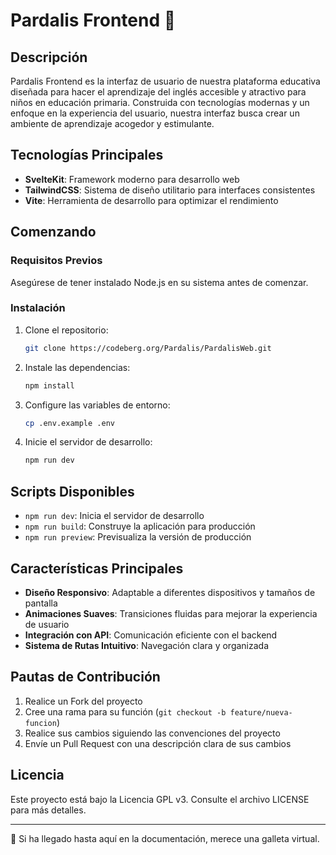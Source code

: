 # Pardalis Frontend 🎨

## Descripción

Pardalis Frontend es la interfaz de usuario de nuestra plataforma educativa diseñada para hacer el aprendizaje del inglés accesible y atractivo para niños en educación primaria. Construida con tecnologías modernas y un enfoque en la experiencia del usuario, nuestra interfaz busca crear un ambiente de aprendizaje acogedor y estimulante.

## Tecnologías Principales

- **SvelteKit**: Framework moderno para desarrollo web
- **TailwindCSS**: Sistema de diseño utilitario para interfaces consistentes
- **Vite**: Herramienta de desarrollo para optimizar el rendimiento

## Comenzando

### Requisitos Previos

Asegúrese de tener instalado Node.js en su sistema antes de comenzar.

### Instalación

1. Clone el repositorio:
   ```bash
   git clone https://codeberg.org/Pardalis/PardalisWeb.git
   ```

2. Instale las dependencias:
   ```bash
   npm install
   ```

3. Configure las variables de entorno:
   ```bash
   cp .env.example .env
   ```

4. Inicie el servidor de desarrollo:
   ```bash
   npm run dev
   ```

## Scripts Disponibles

- `npm run dev`: Inicia el servidor de desarrollo
- `npm run build`: Construye la aplicación para producción
- `npm run preview`: Previsualiza la versión de producción

## Características Principales

- **Diseño Responsivo**: Adaptable a diferentes dispositivos y tamaños de pantalla
- **Animaciones Suaves**: Transiciones fluidas para mejorar la experiencia de usuario
- **Integración con API**: Comunicación eficiente con el backend
- **Sistema de Rutas Intuitivo**: Navegación clara y organizada

## Pautas de Contribución

1. Realice un Fork del proyecto
2. Cree una rama para su función (`git checkout -b feature/nueva-funcion`)
3. Realice sus cambios siguiendo las convenciones del proyecto
4. Envíe un Pull Request con una descripción clara de sus cambios

## Licencia

Este proyecto está bajo la Licencia GPL v3. Consulte el archivo LICENSE para más detalles.

---

🍪 Si ha llegado hasta aquí en la documentación, merece una galleta virtual.
